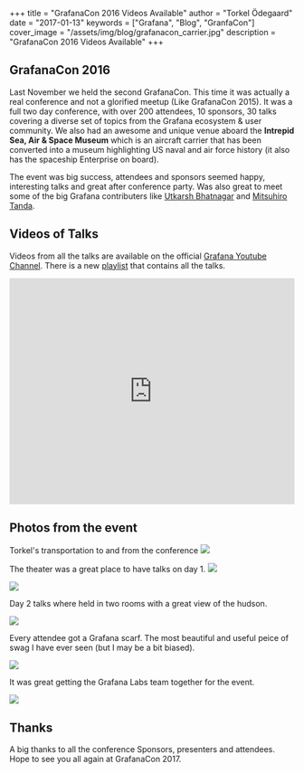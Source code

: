+++
title = "GrafanaCon 2016 Videos Available"
author = "Torkel Ödegaard"
date = "2017-01-13"
keywords = ["Grafana", "Blog", "GranfaCon"]
cover_image = "/assets/img/blog/grafanacon_carrier.jpg"
description = "GrafanaCon 2016 Videos Available"
+++

## GrafanaCon 2016

Last November we held the second GrafanaCon. This time it was actually a real conference and not a glorified meetup (Like GrafanaCon 2015).
It was a full two day conference, with over 200 attendees, 10 sponsors, 30 talks covering a diverse set
of topics from the Grafana ecosystem & user community. We also had an awesome and unique venue aboard the **Intrepid Sea, Air & Space Museum**
which is an aircraft carrier that has been converted into a museum highlighting US naval and air force history (it also has the spaceship Enterprise on board).

The event was big success, attendees and sponsors seemed happy, interesting talks and great after conference party. Was also great to meet some of the
big Grafana contributers like [Utkarsh Bhatnagar](https://github.com/utkarshcmu) and [Mitsuhiro Tanda](https://github.com/mtanda).

## Videos of Talks

Videos from all the talks are available on the official [Grafana Youtube Channel](https://www.youtube.com/channel/UCYCwgQAMm9sTJv0rgwQLCxw).
There is a new [playlist](https://www.youtube.com/playlist?list=PLDGkOdUX1Ujp_6OnJ8M-t59eGPs0rZF4Q) that contains all the talks.

<iframe width="100%" height="400px" src="https://www.youtube.com/embed/videoseries?list=PLDGkOdUX1Ujp_6OnJ8M-t59eGPs0rZF4Q" frameborder="0" allowfullscreen></iframe>

## Photos from the event
Torkel's transportation to and from the conference
![](/assets/img/blog/grafanacon_blue_angel.jpg)

The theater was a great place to have talks on day 1.
![](/assets/img/blog/grafanacon_day1_theater1.jpg)

![](/assets/img/blog/grafanacon_day1_theater2.jpg)

Day 2 talks where held in two rooms with a great view of the hudson.

![](/assets/img/blog/grafanacon_3.jpg)

Every attendee got a Grafana scarf. The most beautiful and useful peice of swag I have ever seen (but I may be a bit biased).

![](/assets/img/blog/grafanacon_scarf.jpg)

It was great getting the Grafana Labs team together for the event.

![](/assets/img/blog/grafanacon_team.jpg)

## Thanks

A big thanks to all the conference Sponsors, presenters and attendees. Hope to see you all again at GrafanaCon 2017.
